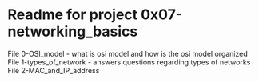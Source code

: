 # Readme for project 0x07-networking_basics

File 0-OSI_model - what is osi model and how is the osi model organized  
File 1-types_of_network - answers questions regarding types of networks  
File 2-MAC_and_IP_address
